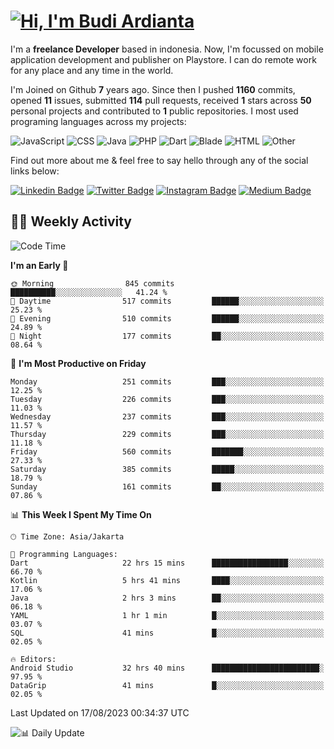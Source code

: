 # [![Hi, I'm Budi Ardianta](https://readme-typing-svg.herokuapp.com?size=24&vCenter=true&lines=%F0%9F%91%8B+Hi%2C+I'm+Budi+Ardianta+;%F0%9F%92%BB+Android+And+Web+Developer+)](https://git.io/typing-svg)

I'm a **freelance Developer** based in indonesia. Now, I'm focussed on mobile application development and publisher on Playstore. I can do remote work for any place and any time in the world.

I'm Joined on Github **7** years ago. Since then I pushed **1160** commits, opened **11** issues, submitted **114** pull requests, received **1** stars across **50** personal projects and contributed to **1** public repositories.
I most used programing languages across my projects:

![JavaScript](https://img.shields.io/badge/-JavaScript-%23f1e05a?style=flat&logo=JavaScript&logoColor=white)
![CSS](https://img.shields.io/badge/-CSS-%23563d7c?style=flat&logo=CSS&logoColor=white)
![Java](https://img.shields.io/badge/-Java-%23b07219?style=flat&logo=Java&logoColor=white)
![PHP](https://img.shields.io/badge/-PHP-%234F5D95?style=flat&logo=PHP&logoColor=white)
![Dart](https://img.shields.io/badge/-Dart-%2300B4AB?style=flat&logo=Dart&logoColor=white)
![Blade](https://img.shields.io/badge/-Blade-%23f7523f?style=flat&logo=Blade&logoColor=white)
![HTML](https://img.shields.io/badge/-HTML-%23e34c26?style=flat&logo=HTML&logoColor=white)
![Other](https://img.shields.io/badge/-Other-%23ededed?style=flat&logo=Other&logoColor=white)

Find out more about me & feel free to say hello through any of the social links below:

[![Linkedin Badge](https://img.shields.io/badge/-budiardianata-blue?style=flat&logo=Linkedin&logoColor=white&link=https://www.linkedin.com/in/budiardianata/)](https://www.linkedin.com/in/budiardianata/)
[![Twitter Badge](https://img.shields.io/badge/-budiardianata-%231DA1F2.svg?style=flat&logo=twitter&logoColor=white&link=https://www.twitter.com/budiardianata)](https://www.linkedin.com/in/budiardianata/)
[![Instagram Badge](https://img.shields.io/badge/-budiardianata-purple?style=flat&logo=instagram&logoColor=white&link=https://instagram.com/budiardianata/)](https://instagram.com/budiardianata)
[![Medium Badge](https://img.shields.io/badge/-@budiardianata-%2312100E.svg?style=flat&logo=Medium&logoColor=white&link=https://medium.com/@budiardianata/)](https://medium.com/@budiardianata)

## 👨‍💻 Weekly Activity
<!--START_SECTION:waka-->
![Code Time](http://img.shields.io/badge/Code%20Time-2%2C036%20hrs%203%20mins-blue)

**I'm an Early 🐤** 

```text
🌞 Morning                845 commits         ██████████░░░░░░░░░░░░░░░   41.24 % 
🌆 Daytime                517 commits         ██████░░░░░░░░░░░░░░░░░░░   25.23 % 
🌃 Evening                510 commits         ██████░░░░░░░░░░░░░░░░░░░   24.89 % 
🌙 Night                  177 commits         ██░░░░░░░░░░░░░░░░░░░░░░░   08.64 % 
```
📅 **I'm Most Productive on Friday** 

```text
Monday                   251 commits         ███░░░░░░░░░░░░░░░░░░░░░░   12.25 % 
Tuesday                  226 commits         ███░░░░░░░░░░░░░░░░░░░░░░   11.03 % 
Wednesday                237 commits         ███░░░░░░░░░░░░░░░░░░░░░░   11.57 % 
Thursday                 229 commits         ███░░░░░░░░░░░░░░░░░░░░░░   11.18 % 
Friday                   560 commits         ███████░░░░░░░░░░░░░░░░░░   27.33 % 
Saturday                 385 commits         █████░░░░░░░░░░░░░░░░░░░░   18.79 % 
Sunday                   161 commits         ██░░░░░░░░░░░░░░░░░░░░░░░   07.86 % 
```


📊 **This Week I Spent My Time On** 

```text
🕑︎ Time Zone: Asia/Jakarta

💬 Programming Languages: 
Dart                     22 hrs 15 mins      █████████████████░░░░░░░░   66.70 % 
Kotlin                   5 hrs 41 mins       ████░░░░░░░░░░░░░░░░░░░░░   17.06 % 
Java                     2 hrs 3 mins        ██░░░░░░░░░░░░░░░░░░░░░░░   06.18 % 
YAML                     1 hr 1 min          █░░░░░░░░░░░░░░░░░░░░░░░░   03.07 % 
SQL                      41 mins             █░░░░░░░░░░░░░░░░░░░░░░░░   02.05 % 

🔥 Editors: 
Android Studio           32 hrs 40 mins      ████████████████████████░   97.95 % 
DataGrip                 41 mins             █░░░░░░░░░░░░░░░░░░░░░░░░   02.05 % 
```


 Last Updated on 17/08/2023 00:34:37 UTC
<!--END_SECTION:waka-->

![📊 Daily Update](https://github.com/budiardianata/budiardianata/actions/workflows/update-activity.yml/badge.svg)
